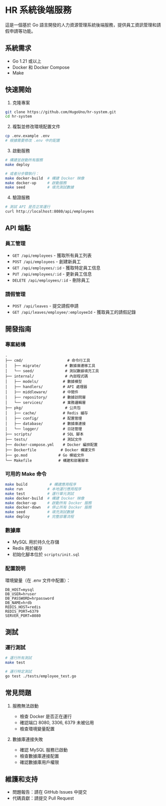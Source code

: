 # HR 系統後端服務

這是一個基於 Go 語言開發的人力資源管理系統後端服務，提供員工資訊管理和請假申請等功能。

## 系統需求

- Go 1.21 或以上
- Docker 和 Docker Compose
- Make

## 快速開始

1. 克隆專案
```bash
git clone https://github.com/HugoUno/hr-system.git
cd hr-system
```

2. 複製並修改環境配置文件
```bash
cp .env.example .env
# 根據需要修改 .env 中的配置
```

3. 啟動服務
```bash
# 構建並啟動所有服務
make deploy

# 或者分步驟執行：
make docker-build  # 構建 Docker 映像
make docker-up     # 啟動服務
make seed          # 填充測試數據
```

4. 驗證服務
```bash
# 測試 API 是否正常運行
curl http://localhost:8080/api/employees
```

## API 端點

### 員工管理
- `GET /api/employees` - 獲取所有員工列表
- `POST /api/employees` - 創建新員工
- `GET /api/employees/:id` - 獲取特定員工信息
- `PUT /api/employees/:id` - 更新員工信息
- `DELETE /api/employees/:id` - 刪除員工

### 請假管理
- `POST /api/leaves` - 提交請假申請
- `GET /api/leaves/employee/:employeeId` - 獲取員工的請假記錄

## 開發指南

### 專案結構
```
.
├── cmd/                    # 命令行工具
│   ├── migrate/           # 數據庫遷移工具
│   └── seed/              # 測試數據填充工具
├── internal/              # 內部程式碼
│   ├── models/           # 數據模型
│   ├── handlers/         # API 處理器
│   ├── middleware/       # 中間件
│   ├── repository/       # 數據訪問層
│   └── services/         # 業務邏輯層
├── pkg/                   # 公共包
│   ├── cache/            # Redis 緩存
│   ├── config/           # 配置管理
│   ├── database/         # 數據庫連接
│   └── logger/           # 日誌管理
├── scripts/              # SQL 腳本
├── tests/                # 測試文件
├── docker-compose.yml    # Docker 編排配置
├── Dockerfile           # Docker 構建文件
├── go.mod              # Go 模組文件
└── Makefile            # 構建和部署腳本
```

### 可用的 Make 命令
```bash
make build          # 構建應用程序
make run           # 本地運行應用程序
make test          # 運行單元測試
make docker-build  # 構建 Docker 映像
make docker-up     # 啟動所有 Docker 服務
make docker-down   # 停止所有 Docker 服務
make seed          # 填充測試數據
make deploy        # 完整部署流程
```

### 數據庫
- MySQL 用於持久化存儲
- Redis 用於緩存
- 初始化腳本位於 `scripts/init.sql`

### 配置說明
環境變量（在 .env 文件中配置）：
```env
DB_HOST=mysql
DB_USER=hruser
DB_PASSWORD=hrpassword
DB_NAME=hrdb
REDIS_HOST=redis
REDIS_PORT=6379
SERVER_PORT=8080
```

## 測試

### 運行測試
```bash
# 運行所有測試
make test

# 運行特定測試
go test ./tests/employee_test.go
```

## 常見問題

1. 服務無法啟動
   - 檢查 Docker 是否正在運行
   - 確認端口 8080, 3306, 6379 未被佔用
   - 檢查環境變量配置

2. 數據庫連接失敗
   - 確認 MySQL 服務已啟動
   - 檢查數據庫連接配置
   - 確認數據庫用戶權限

## 維護和支持

- 問題報告：請在 GitHub Issues 中提交
- 代碼貢獻：請提交 Pull Request